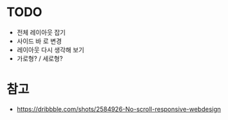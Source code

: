 # TODO

-   전체 레이아웃 잡기
-   사이드 바 로 변경
-   레이아웃 다시 생각해 보기
-   가로형? / 세로형?



# 참고
- https://dribbble.com/shots/2584926-No-scroll-responsive-webdesign